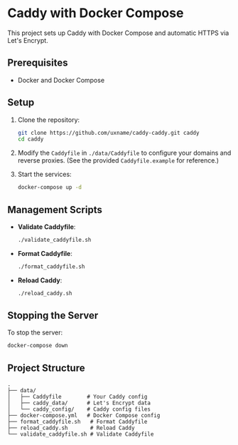 # Caddy with Docker Compose

This project sets up Caddy with Docker Compose and automatic HTTPS via Let's Encrypt.

## Prerequisites

- Docker and Docker Compose

## Setup

1. Clone the repository:

    ```bash
    git clone https://github.com/uxname/caddy-caddy.git caddy
    cd caddy
    ```

2. Modify the `Caddyfile` in `./data/Caddyfile` to configure your domains and reverse proxies. (See the provided
   `Caddyfile.example` for reference.)

3. Start the services:

    ```bash
    docker-compose up -d
    ```

## Management Scripts

- **Validate Caddyfile**:

    ```bash
    ./validate_caddyfile.sh
    ```

- **Format Caddyfile**:

    ```bash
    ./format_caddyfile.sh
    ```

- **Reload Caddy**:

    ```bash
    ./reload_caddy.sh
    ```

## Stopping the Server

To stop the server:

```bash
docker-compose down
```

## Project Structure

```plaintext
.
├── data/
│   ├── Caddyfile        # Your Caddy config
│   ├── caddy_data/      # Let's Encrypt data
│   └── caddy_config/    # Caddy config files
├── docker-compose.yml   # Docker Compose config
├── format_caddyfile.sh   # Format Caddyfile
├── reload_caddy.sh       # Reload Caddy
└── validate_caddyfile.sh # Validate Caddyfile
```

